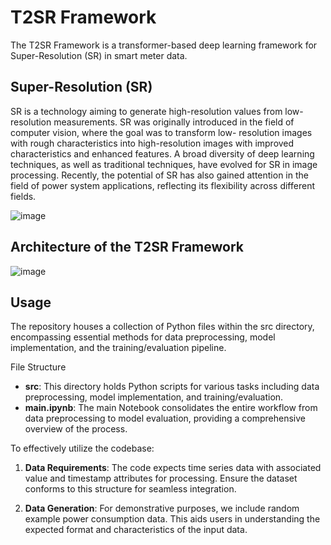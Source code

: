 # T2SR Framework

The T2SR Framework is a transformer-based deep learning framework for Super-Resolution (SR) in smart meter data. 

## Super-Resolution (SR)
SR is a technology aiming to generate high-resolution values from low-resolution measurements. SR was originally
introduced in the field of computer vision, where the goal was to transform low-
resolution images with rough characteristics into high-resolution images with
improved characteristics and enhanced features. A broad diversity of deep
learning techniques, as well as traditional techniques, have evolved for SR in
image processing. Recently, the potential of SR has also gained attention
in the field of power system applications, reflecting its flexibility across different
fields.

![image](https://github.com/Ci2Lab/Malin_T2SR_Framework/assets/42604421/61ef21a7-3b4c-4925-8911-46e92e26ef35)


## Architecture of the T2SR Framework

![image](https://github.com/Ci2Lab/Malin_T2SR_Framework/assets/42604421/30e7c9b6-1db7-435e-bc61-3e77c22ed620)



## Usage 
The repository houses a collection of Python files within the src directory, encompassing essential methods for data preprocessing, model implementation, and the training/evaluation pipeline.

File Structure
* **src**: This directory holds Python scripts for various tasks including data preprocessing, model implementation, and training/evaluation.
* **main.ipynb**: The main Notebook consolidates the entire workflow from data preprocessing to model evaluation, providing a comprehensive overview of the process. 

To effectively utilize the codebase:

1. **Data Requirements**: The code expects time series data with associated value and timestamp attributes for processing. Ensure the dataset conforms to this structure for seamless integration.

2. **Data Generation**: For demonstrative purposes, we include random example power consumption data. This aids users in understanding the expected format and characteristics of the input data.
